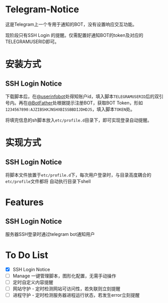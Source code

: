 # Telegram-Notice

这是Telegram上一个专用于通知的BOT，没有设置响应交互功能。

现阶段只有SSH Login 的提醒。仅需配置好通知BOT的token及对应的TELEGRAMUSERID即可。

# 安装方式

## SSH Login Notice

下载脚本后，在[@userinfobot](t.me/userinfobot)处得知账户id，填入脚本`TELEGRAMUSERID`后的双引号内。再在[@BotFather](t.me/botfather)处根据提示注册BOT，获取BOT Token，形如`1234567890:AJZIBSHXJNSHXBISSBBDIJDHDJS`，填入脚本`TOKEN`处。

将填完信息的sh脚本放入`etc/profile.d`目录下，即可实现登录自动提醒。

# 实现方式

## SSH Login Notice

将脚本文件放置于`etc/profile.d`下，每次用户登录时，与目录高度耦合的`etc/profile`文件都将
自动执行目录下shell

# Features

## SSH Login Notice

服务器SSH登录时通过telegram bot通知用户

# To Do List

- [x] SSH Login Notice
- [ ] Manage 一键管理脚本，图形化配置，无需手动操作
- [ ] 定时自定义内容提醒
- [ ] 网站守护 - 定时检测网站可访问性，若失联则立刻提醒
- [ ] 进程守护 - 定时检测服务器进程运行状态，若发生error立刻提醒
